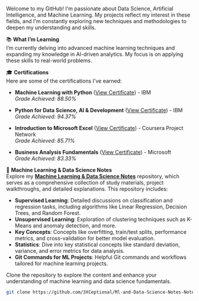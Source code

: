 

Welcome to my GitHub! I'm passionate about Data Science, Artificial Intelligence, and Machine Learning. My projects reflect my interest in these fields, and I'm constantly exploring new techniques and methodologies to deepen my understanding and skills.

📚 **What I’m Learning**  
I’m currently delving into advanced machine learning techniques and expanding my knowledge in AI-driven analytics. My focus is on applying these skills to real-world problems.

🎓 **Certifications**  
Here are some of the certifications I've earned:

- **Machine Learning with Python** ([View Certificate](https://coursera.org/share/42ad593aa56251dd399143e712e431c8)) - IBM  
  *Grade Achieved: 88.50%*
  
- **Python for Data Science, AI & Development** ([View Certificate](https://coursera.org/share/3cb6ed071abb1752ffb81d48e3bc7b40)) - IBM  
  *Grade Achieved: 94.37%*
  
- **Introduction to Microsoft Excel** ([View Certificate](https://coursera.org/share/8a1deb34733c242b5bcd3aeb347c419b)) - Coursera Project Network  
  *Grade Achieved: 85.71%*
  
- **Business Analysis Fundamentals** ([View Certificate](https://coursera.org/share/c03425bb8cbbbba5c3dfcdd1f9713bdc)) - Microsoft  
  *Grade Achieved: 83.33%*

📝 **Machine Learning & Data Science Notes**  
Explore my [**Machine Learning & Data Science Notes**](https://github.com/3XCeptional/Ml-and-Data-Science-Notes-Notebooks) repository, which serves as a comprehensive collection of study materials, project walkthroughs, and detailed explanations. This repository includes:

- **Supervised Learning**: Detailed discussions on classification and regression tasks, including algorithms like Linear Regression, Decision Trees, and Random Forest.
- **Unsupervised Learning**: Exploration of clustering techniques such as K-Means and anomaly detection, and more.
- **Key Concepts**: Concepts like overfitting, train/test splits, performance metrics, and cross-validation for better model evaluation.
- **Statistics**: Dive into key statistical concepts like standard deviation, variance, and error metrics for data analysis.
- **Git Commands for ML Projects**: Helpful Git commands and workflows tailored for machine learning projects.

Clone the repository to explore the content and enhance your understanding of machine learning and data science fundamentals.  
  
```bash
git clone https://github.com/3XCeptional/Ml-and-Data-Science-Notes-Notebooks.git
```



<!---
3XCeptional/3XCeptional is a ✨ special ✨ repository because its `README.md` (this file) appears on your GitHub profile.
You can click the Preview link to take a look at your changes.
--->
